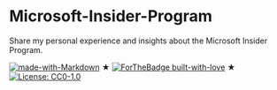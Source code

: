 # Microsoft-Insider-Program
Share my personal experience and insights about the Microsoft Insider Program.


[![made-with-Markdown](https://img.shields.io/badge/Made%20with-Markdown-1f425f.svg)](http://commonmark.org) ★
[![ForTheBadge built-with-love](http://ForTheBadge.com/images/badges/built-with-love.svg)](https://GitHub.com/Naereen/) ★
[![License: CC0-1.0](https://img.shields.io/badge/License-CC0%201.0-lightgrey.svg)](http://creativecommons.org/publicdomain/zero/1.0/)

